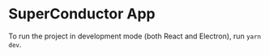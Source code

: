# SuperConductor App

To run the project in development mode (both React and Electron), run `yarn dev`.
